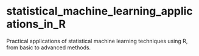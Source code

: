 # statistical_machine_learning_applications_in_R
Practical applications of statistical machine learning techniques using R, from basic to advanced methods.
